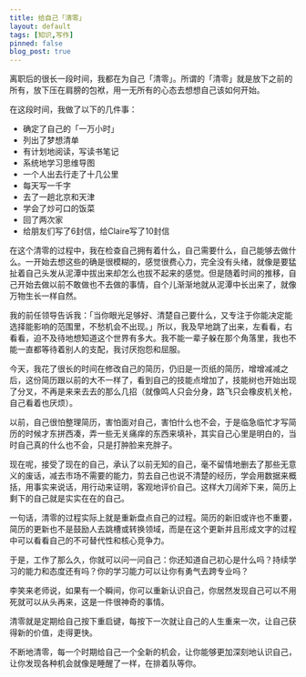 ```yaml
---
title: 给自己「清零」
layout: default
tags: [知识,写作]
pinned: false
blog_post: true
---
```



离职后的很长一段时间，我都在为自己「清零」。所谓的「清零」就是放下之前的所有，放下压在肩膀的包袱，用一无所有的心态去想想自己该如何开始。

在这段时间，我做了以下的几件事：

- 确定了自己的「一万小时」
- 列出了梦想清单
- 有计划地阅读，写读书笔记
- 系统地学习思维导图
- 一个人出去行走了十几公里
- 每天写一千字
- 去了一趟北京和天津
- 学会了炒可口的饭菜
- 回了两次家
- 给朋友们写了6封信，给Claire写了10封信


在这个清零的过程中，我在检查自己拥有着什么，自己需要什么，自己能够去做什么。一开始去想这些的确是很模糊的，感觉很费心力，完全没有头绪，就像是要猛扯着自己头发从泥潭中拔出来却怎么也拔不起来的感觉。但是随着时间的推移，自己开始去做以前不敢做也不去做的事情，自个儿渐渐地就从泥潭中长出来了，就像万物生长一样自然。

我的前任领导告诉我：「当你眼光足够好、清楚自己要什么，又专注于你能决定能选择能影响的范围里，不愁机会不出现。」所以，我及早地跳了出来，左看看，右看看，迫不及待地想知道这个世界有多大。我不能一辈子躲在那个角落里，我也不能一直都等待着别人的支配，我讨厌抱怨和屈服。

今天，我花了很长的时间在修改自己的简历，仍旧是一页纸的简历，增增减减之后，这份简历跟以前的大不一样了，看到自己的技能点增加了，技能树也开始出现了分叉，不再是来来去去的那么几招（就像鸣人只会分身，路飞只会橡皮机关枪，自己看着也厌烦）。

以前，自己很怕整理简历，害怕面对自己，害怕什么也不会，于是临急临忙才写简历的时候才东拼西凑，弄一些无关痛痒的东西来填补，其实自己心里是明白的，当时自己真的什么也不会，只是打肿脸来充胖子。

现在呢，接受了现在的自己，承认了以前无知的自己，毫不留情地删去了那些无意义的废话，减去市场不需要的能力，剪去自己也说不清楚的经历，学会用数据来概括，用事实来说话，用行动来证明，客观地评价自己。这样大刀阔斧下来，简历上剩下的自己就是实实在在的自己。

一句话，清零的过程实际上就是重新盘点自己的过程。简历的新旧或许也不重要，简历的更新也不是鼓励人去跳槽或转换领域，而是在这个更新并且形成文字的过程中可以看看自己的不可替代性和核心竞争力。

于是，工作了那么久，你就可以问一问自己：你还知道自己初心是什么吗？持续学习的能力和态度还有吗？你的学习能力可以让你有勇气去跨专业吗？

李笑来老师说，如果有一个瞬间，你可以重新认识自己，你居然发现自己可以不用死就可以从头再来，这是一件很神奇的事情。

清零就是定期给自己按下重启键，每按下一次就让自己的人生重来一次，让自己获得新的价值，走得更快。

不断地清零，每一个时期给自己一个全新的机会，让你能够更加深刻地认识自己，让你发现各种机会就像是睡醒了一样，在排着队等你。

